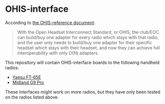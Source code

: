 # OHIS-interface
According to [the OHIS-reference document](https://open-headset-interconnect-standard.github.io/ohis/Open-Headset-Interconnect-Standard.pdf):
> With the Open Headset Interconnect Standard, or OHIS, the club/EOC can build/buy one adapter for every
radio which stays with that radio, and the user only needs to build/buy one adapter for their specific headset
which stays with their headset, and now they can achieve full interoperability with only O(N) adapters.

This repository will contain OHIS-interface boards to the following handheld radios:
* [Yaesu FT-65E](https://github.com/LieBtrau/digital-walkie-talkie/blob/master/SoftwareModem/Yaesu_FT65-E.ipynb)
* [Midland G9 Pro](https://github.com/LieBtrau/digital-walkie-talkie/blob/master/SoftwareModem/MidlandG9pro.ipynb)

These interfaces might work on more radios, but they have only been tested on the radios listed above.